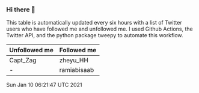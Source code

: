 ### Hi there 👋

This table is automatically updated every six hours with a list of Twitter users who have followed me and unfollowed me. I used Github Actions, the Twitter API, and the python package tweepy to automate this workflow.

| Unfollowed me |  Followed me |
| --- | --- |
|Capt_Zag|zheyu_HH|
|-|ramiabisaab|
Sun Jan 10 06:21:47 UTC 2021
